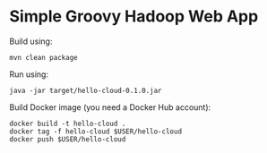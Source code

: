 Simple Groovy Hadoop Web App
============================


Build using:

    mvn clean package


Run using:

    java -jar target/hello-cloud-0.1.0.jar



Build Docker image (you need a Docker Hub account):

    docker build -t hello-cloud .
    docker tag -f hello-cloud $USER/hello-cloud
    docker push $USER/hello-cloud

